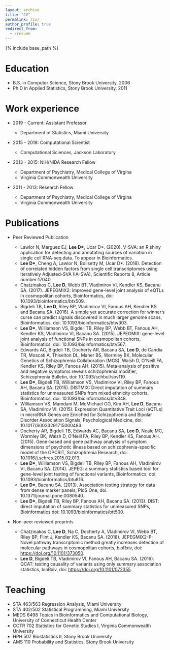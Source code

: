 ```yaml
---
layout: archive
title: "CV"
permalink: /cv/
author_profile: true
redirect_from:
  - /resume
---
```


{% include base_path %}

Education
======
* B.S. in Computer Science, Stony Brook University, 2006
* Ph.D in Applied Statistics, Stony Brook University, 2011

Work experience
======
* 2019 - Current: Assistant Professor
  * Department of Statistics, Miami University

* 2015 - 2019: Computational Scientist
  * Computational Sciences, Jackson Laboratory

* 2013 - 2015: NIH/NIDA Research Fellow
  * Department of Psychiatry, Medical College of Virgina
  * Virginia Commonwealth University

* 2011 - 2013: Research Fellow
  * Department of Psychiatry, Medical College of Virgina
  * Virginia Commonwealth University

Publications
======
* Peer Reviewed Publication
  * Lawlor N, Marguez EJ, __Lee D&ast;__, Ucar D&ast;. (2020). V-SVA: an R shiny application for detecting and annotating sources of variation in single cell RNA-seq data. To appear in Bioinformatics.
  * __Lee D&ast;__, Cheng A, Lawlor N, Bolisetty M, Ucar D*. (2018). Detection of correlated hidden factors from single cell transcriptomes using Iteratively Adjusted-SVA (IA-SVA), Scientific Reports 8, Article number:17040.
  * Chatzinakos C, __Lee D__, Webb BT, Vladimirov VI, Kendler KS, Bacanu SA. (2017). JEPEGMIX2: improved gene-level joint analysis of eQTLs in cosmopolitan cohorts, Bioinformatics, doi: 10.1093/bioinformatics/btx509.
  * Bigdeli TB, __Lee D__, Riley BP, Vladimirov VI, Fanous AH, Kendler KS and Bacanu SA. (2016). A simple yet accurate correction for winner’s curse can predict signals discovered in much larger genome scans, Bioinformatics, doi: 10.1093/bioinformatics/btw303.
  * __Lee D&ast;__, Williamson VS, Bigdeli TB, Riley BP, Webb BT, Fanous AH, Kendler KS, Vladimirov VI, Bacanu SA. (2015). JEPEGMIX: gene-level joint analysis of functional SNPs in cosmopolitan cohorts, Bioinformatics, doi: 10.1093/bioinformatics/btv567.
  * Edwards AC, Bigdeli TB, Docherty AR, Bacanu SA, __Lee D__, de Candia TR, Moscati A, Thiselton DL, Maher BS, Wormley BK, Molecular Genetics of Schizophrenia Collaboration (MGS), Walsh D, O'Neill FA, Kendler KS, Riley BP, Fanous AH. (2015). Meta-analysis of positive and negative symptoms reveals schizophrenia modifier, Schizophrenia Bulletin, doi: 10.1093/schbul/sbv119.
  * __Lee D&ast;__, Bigdeli TB, Williamson VS, Vladimirov VI, Riley BP, Fanous AH, Bacanu SA. (2015). DISTMIX: Direct imputation of summary statistics for unmeasured SNPs from mixed ethnicity cohorts, Bioinformatics, doi: 10.1093/bioinformatics/btv348.
  * Williamson VS, Mamdani M, McMichael GO, Kim AH, __Lee D__, Bacanu SA, Vladimirov VI. (2015). Expression Quantitative Trait Loci (eQTLs) in microRNA Genes are Enriched for Schizophrenia and Bipolar Disorder Association Signals, Psychological Medicine, doi: 10.1017/S0033291715000483.
  * Docherty AR, Bigdeli TB, Edwards AC, Bacanu SA, __Lee D__, Neale MC, Wormley BK, Walsh D, O’Neill FA, Riley BP, Kendler KS, Fanous AH. (2015). Gene-based and gene pathway analysis of symptom dimensions of psychotic illness based on schizophrenia-specific model of the OPCRIT, Schizophrenia Research, doi: 10.1016/j.schres.2015.02.013.
  * __Lee D&ast;__, Williamson VS, Bigdeli TB, Riley BP, Fanous AH, Vladimirov VI, Bacanu SA. (2014). JEPEG: a summary statistics based tool for gene-level joint testing of functional variants, Bioinformatics, doi: 10.1093/bioinformatics/btu816.
  * __Lee D&ast;__, Bacanu SA. (2013). Association testing strategy for data from dense marker panels, PloS One, doi: 10.1371/journal.pone.0080540.
  * __Lee D&ast;__, Bigdeli TB, Riley BP, Fanous AH, Bacanu SA. (2013). DIST: direct imputation of summary statistics for unmeasured SNPs, Bioinformatics doi: 10.1093/bioinformatics/btt500.

* Non-peer reviewed preprints
  * Chatzinakos C, __Lee D__, Na C, Docherty A, Vladimirov VI, Webb BT, Riley BP, Flint J, Kendler KS,
 Bacanu SA. (2018). JEPEGMIX2-P: Novel pathway transcriptomic method greatly increases detection of
 molecular pathways in cosmopolitan cohorts, bioRxiv, doi: https://doi.org/10.1101/373050.
  * __Lee D__, Bigdeli TB, Vladimirov VI, Fanous AH, Bacanu SA. (2016). QCAT: testing causality of variants using only summary association statistics, bioRxiv, doi: https://doi.org/10.1101/072355.



<!--
  <ul>{% for post in site.publications %}
    {% include archive-single-cv.html %}
  {% endfor %}</ul>
-->

Teaching
======
* STA 463/563 Regression Analysis, Miami University
* STA 402/502 Statistical Programming, Miami University
* MEDS 6498 Topics in Bioinformatics and Computational Biology, University of Connecticut Health Center
* CCTR 702 Statistics for Genetic Studies I, Virginia Commonwealth University
* HPH 507 Biostatistics II, Stony Brook University
* AMS 110 Probability and Statistics, Stony Brook University

<!--
  <ul>{% for post in site.teaching %}
    {% include archive-single-cv.html %}
  {% endfor %}</ul>
-->

<!--
Talks
======
  <ul>{% for post in site.talks %}
    {% include archive-single-talk-cv.html %}
  {% endfor %}</ul>
-->

<!--
Service and leadership
======
* 
-->
